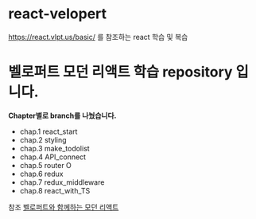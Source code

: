 # react-velopert

https://react.vlpt.us/basic/ 를 참조하는 react 학습 및 복습

# 벨로퍼트 모던 리액트 학습 repository 입니다.

**Chapter별로 branch를 나눴습니다.**

- chap.1 react_start
- chap.2 styling
- chap.3 make_todolist
- chap.4 API_connect
- chap.5 router O
- chap.6 redux
- chap.7 redux_middleware
- chap.8 react_with_TS

참조 [벨로퍼트와 함께하는 모던 리액트](https://react.vlpt.us/)
